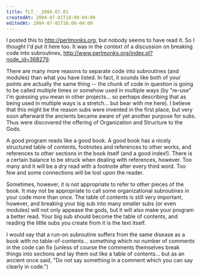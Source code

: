 ```yaml
---
title: TLT_-_2004.07.01
createdAt: 2004-07-01T18:00-04:00
editedAt: 2004-07-01T18:00-04:00
---
```


I posted this to http://perlmonks.org, but nobody seems to have read it. So I thought I'd put it here too. It was in the context of a discussion on breaking code into subroutines, http://www.perlmonks.org/index.pl?node_id=368279.

There are many more reasons to separate code into subroutines (and modules) than what you have listed. In fact, it sounds like both of your points are actually the same thing -- the chunk of code in question is going to be called multiple times or somehow used in multiple ways (by "re-use" I'm guessing you mean in other projects... so perhaps describing that as being used in multiple ways is a stretch... but bear with me here). I believe that this might be the reason subs were invented in the first place, but very soon afterward the ancients became aware of yet another purpose for subs. Thus were discovered the offering of Organization and Structure to the Gods.

A good program reads like a good book. A good book has a nicely structured table of contents, footnotes and references to other works, and references to other sections in the book itself (and a good index!). There is a certain balance to be struck when dealing with references, however. Too many and it will be a dry read with a footnote after every third word. Too few and some connections will be lost upon the reader.

Sometimes, however, it is not appropriate to refer to other pieces of the book. It may not be appropriate to call some organizational subroutines in your code more than once. The table of contents is still very important, however, and breaking your big sub into many smaller subs (or even modules) will not only appease the gods, but it will also make your program a better read. Your big sub should become the table of contents, and reading the little subs you create from it is the text itself.

I would say that a run-on subroutine suffers from the same disease as a book with no table-of-contents... something which no number of comments in the code can fix (unless of course the comments themselves break things into sections and lay them out like a table of contents... but as an ancient once said, "Do not say something in a comment which you can say clearly in code.") 


